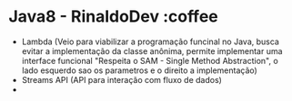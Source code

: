 # Java8 - RinaldoDev :coffee
- Lambda (Veio para viabilizar a programação funcinal no Java, busca evitar a implementação da classe anônima, permite implementar uma interface funcional "Respeita o SAM - Single Method Abstraction", o lado esquerdo sao os parametros e o direito a implementação)
- Streams API (API para interação com fluxo de dados)
- 
